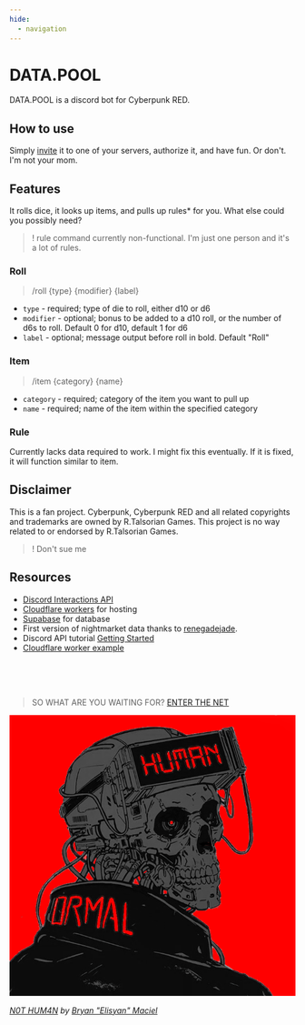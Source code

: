 ```yaml
---
hide:
  - navigation
---
```


# DATA.POOL

DATA.POOL is a discord bot for Cyberpunk RED.

## How to use

Simply [invite](https://discord.com/api/oauth2/authorize?client_id=1179341761991159908&permissions=2147485696&scope=bot)
it to one of your servers, authorize it, and have fun. Or don't. I'm not your mom.

## Features

It rolls dice, it looks up items, and pulls up rules* for you.
What else could you possibly need?
> ! rule command currently non-functional. I'm just one person and it's a lot of rules.

### Roll

> /roll {type} {modifier} {label}

- `type` - required; type of die to roll, either d10 or d6
- `modifier` - optional; bonus to be added to a d10 roll, or the number of d6s to roll. Default 0 for d10, default 1 for d6
- `label` - optional; message output before roll in bold. Default "Roll"

### Item

> /item {category} {name}

- `category` - required; category of the item you want to pull up
- `name` - required; name of the item within the specified category

### Rule

Currently lacks data required to work. I might fix this eventually. If it is fixed, it will function similar to item.

## Disclaimer

This is a fan project. Cyberpunk, Cyberpunk RED and all related copyrights and trademarks are owned by R.Talsorian Games. This project is no way related to or endorsed by R.Talsorian Games. 
>! Don't sue me

## Resources

- [Discord Interactions API](https://discord.com/developers/docs/interactions/receiving-and-responding)
- [Cloudflare workers](https://workers.cloudflare.com) for hosting
- [Supabase](https://supabase.com/) for database
- First version of nightmarket data thanks to [renegadejade](https://github.com/renegadejade/glitch).
- Discord API tutorial [Getting Started](https://github.com/discord/discord-example-apphttps://github.com/discord/discord-example-app)
- [Cloudflare worker example](https://github.com/discord/cloudflare-sample-app)

<br>
<br>
<br>

>SO WHAT ARE YOU WAITING FOR?
>[ENTER THE NET](https://discord.com/api/oauth2/authorize?client_id=1179341761991159908&permissions=2147485696&scope=bot)

![datapool](img/datapool.png)

*[N0T HUM4N](https://www.artstation.com/artwork/obBbRq) by [Bryan "Elisyan" Maciel](https://beacons.ai/elisyan)*